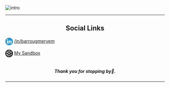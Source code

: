 <div style="width:100%;">

![intro](./intro.gif)

</div>

<hr/>

<h2 align="center">Social Links</h2>

[<img align="center" alt="linkdin" width="24px" src="./linkedin.png" />](http://www.linkedin.com/in/barrougmeryem/fr) [/in/barrougmeryem](http://www.linkedin.com/in/barrougmeryem/fr)
<br/>

[<img align="center"  alt="code sandbox" width="24px" src="./codesandbox.png" />](https://codesandbox.io/u/MeryemBa) [My Sandbox](https://codesandbox.io/u/MeryemBa)
<br/> <br/>

<h5 align="center" >Thank you for stopping by👋.</h5>

<hr/>
